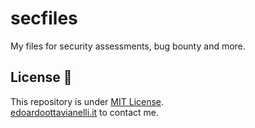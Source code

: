 # secfiles
My files for security assessments, bug bounty and more.

License 📝
-------

This repository is under [MIT License](https://github.com/edoardottt/secfiles/blob/main/LICENSE).  
[edoardoottavianelli.it](https://www.edoardoottavianelli.it) to contact me.
